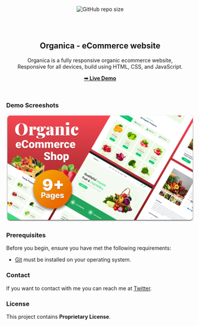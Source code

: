 <div align="center">
  
  ![GitHub repo size](https://img.shields.io/github/repo-size/codewithsadee/organica)


  <br />
  <br />

  <h2 align="center">Organica - eCommerce website</h2>

  Organica is a fully responsive organic ecommerce website, <br />Responsive for all devices, build using HTML, CSS, and JavaScript.

  <a href="https://organica-healthy-fruits-and-vegetable.netlify.app/"><strong>➥ Live Demo</strong></a>

</div>

<br />

### Demo Screeshots

![Organica Desktop Demo](./readme-images/desktop.png "Desktop Demo")

### Prerequisites

Before you begin, ensure you have met the following requirements:

* [Git](https://git-scm.com/downloads "Download Git") must be installed on your operating system.

### Contact

If you want to contact with me you can reach me at [Twitter](https://www.twitter.com/codewithsadee).

### License

This project contains **Proprietary License**.
